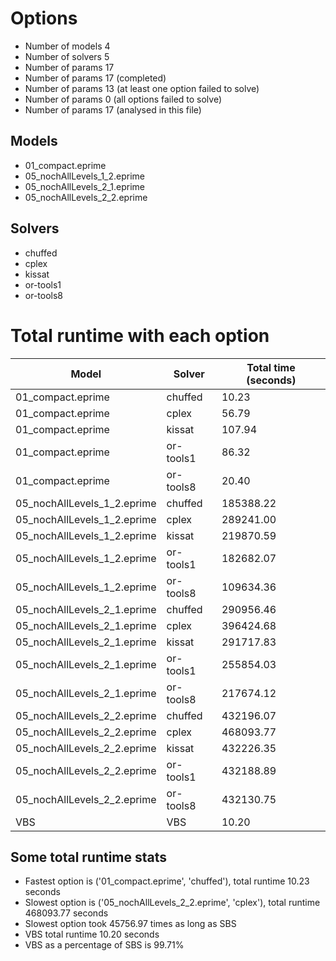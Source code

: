 

# Options


- Number of models         4
- Number of solvers        5
- Number of params        17
- Number of params        17 (completed)
- Number of params        13 (at least one option failed to solve)
- Number of params         0 (all options failed to solve)
- Number of params        17 (analysed in this file)


## Models


 - 01_compact.eprime
 - 05_nochAllLevels_1_2.eprime
 - 05_nochAllLevels_2_1.eprime
 - 05_nochAllLevels_2_2.eprime


## Solvers


 - chuffed
 - cplex
 - kissat
 - or-tools1
 - or-tools8


# Total runtime with each option


 | Model | Solver | Total time (seconds) | 
 | -- | -- | -- | 
 | 01_compact.eprime | chuffed | 10.23 | 
 | 01_compact.eprime | cplex | 56.79 | 
 | 01_compact.eprime | kissat | 107.94 | 
 | 01_compact.eprime | or-tools1 | 86.32 | 
 | 01_compact.eprime | or-tools8 | 20.40 | 
 | 05_nochAllLevels_1_2.eprime | chuffed | 185388.22 | 
 | 05_nochAllLevels_1_2.eprime | cplex | 289241.00 | 
 | 05_nochAllLevels_1_2.eprime | kissat | 219870.59 | 
 | 05_nochAllLevels_1_2.eprime | or-tools1 | 182682.07 | 
 | 05_nochAllLevels_1_2.eprime | or-tools8 | 109634.36 | 
 | 05_nochAllLevels_2_1.eprime | chuffed | 290956.46 | 
 | 05_nochAllLevels_2_1.eprime | cplex | 396424.68 | 
 | 05_nochAllLevels_2_1.eprime | kissat | 291717.83 | 
 | 05_nochAllLevels_2_1.eprime | or-tools1 | 255854.03 | 
 | 05_nochAllLevels_2_1.eprime | or-tools8 | 217674.12 | 
 | 05_nochAllLevels_2_2.eprime | chuffed | 432196.07 | 
 | 05_nochAllLevels_2_2.eprime | cplex | 468093.77 | 
 | 05_nochAllLevels_2_2.eprime | kissat | 432226.35 | 
 | 05_nochAllLevels_2_2.eprime | or-tools1 | 432188.89 | 
 | 05_nochAllLevels_2_2.eprime | or-tools8 | 432130.75 | 
 | VBS | VBS | 10.20 | 


## Some total runtime stats


 - Fastest option is ('01_compact.eprime', 'chuffed'), total runtime 10.23 seconds
 - Slowest option is ('05_nochAllLevels_2_2.eprime', 'cplex'), total runtime 468093.77 seconds
 - Slowest option took 45756.97 times as long as SBS
 - VBS total runtime 10.20 seconds
 - VBS as a percentage of SBS is 99.71%
